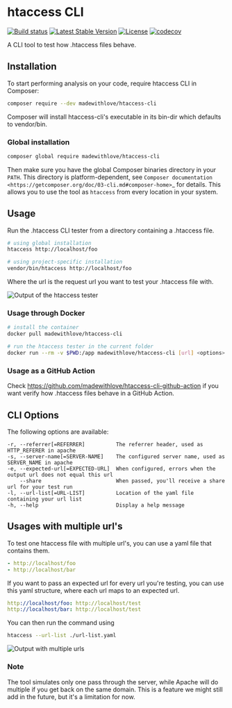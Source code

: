 # htaccess CLI

[![Build status](https://github.com/madewithlove/htaccess-cli/workflows/Continious%20Integration/badge.svg)](https://github.com/madewithlove/htaccess-cli/actions?query=branch%3Amaster)
[![Latest Stable Version](https://poser.pugx.org/madewithlove/htaccess-cli/version)](https://packagist.org/packages/madewithlove/htaccess-cli)
[![License](https://poser.pugx.org/madewithlove/htaccess-cli/license)](https://packagist.org/packages/madewithlove/htaccess-cli)
[![codecov](https://codecov.io/gh/madewithlove/htaccess-cli/branch/master/graph/badge.svg)](https://codecov.io/gh/madewithlove/htaccess-cli)

A CLI tool to test how .htaccess files behave.

## Installation

To start performing analysis on your code, require htaccess CLI in Composer:

```bash
composer require --dev madewithlove/htaccess-cli
```

Composer will install htaccess-cli's executable in its bin-dir which defaults to vendor/bin.

### Global installation

```bash
composer global require madewithlove/htaccess-cli
```

Then make sure you have the global Composer binaries directory in your ``PATH``. This directory is platform-dependent, see `Composer documentation <https://getcomposer.org/doc/03-cli.md#composer-home>`_ for details.
This allows you to use the tool as `htaccess` from every location in your system.

## Usage

Run the .htaccess CLI tester from a directory containing a .htaccess file.

```bash
# using global installation
htaccess http://localhost/foo

# using project-specific installation
vendor/bin/htaccess http://localhost/foo
```

Where the url is the request url you want to test your .htaccess file with.

![Output of the htaccess tester](https://user-images.githubusercontent.com/1398405/70325684-d8072600-1832-11ea-99f2-3182c0ac3906.png)

### Usage through Docker

```bash
# install the container
docker pull madewithlove/htaccess-cli

# run the htaccess tester in the current folder
docker run --rm -v $PWD:/app madewithlove/htaccess-cli [url] <options>
```

### Usage as a GitHub Action

Check https://github.com/madewithlove/htaccess-cli-github-action if you want verify how .htaccess files behave in a GitHub Action.

## CLI Options

The following options are available:

```
-r, --referrer[=REFERRER]          The referrer header, used as HTTP_REFERER in apache
-s, --server-name[=SERVER-NAME]    The configured server name, used as SERVER_NAME in apache
-e, --expected-url[=EXPECTED-URL]  When configured, errors when the output url does not equal this url
    --share                        When passed, you'll receive a share url for your test run
-l, --url-list[=URL-LIST]          Location of the yaml file containing your url list
-h, --help                         Display a help message
```

## Usages with multiple url's

To test one htaccess file with multiple url's, you can use a yaml file that contains them.

```yaml
- http://localhost/foo
- http://localhost/bar
```

If you want to pass an expected url for every url you're testing, you can use this yaml structure, where each url maps to an expected url.

```yaml
http://localhost/foo: http://localhost/test
http://localhost/bar: http://localhost/test
```

You can then run the command using

```bash
htaccess --url-list ./url-list.yaml
```

![Output with multiple urls](https://user-images.githubusercontent.com/1398405/72885990-45024c80-3d09-11ea-8c32-da6e490fd51d.png)

### Note

The tool simulates only one pass through the server, while Apache will do multiple if you get back
on the same domain. This is a feature we might still add in the future, but it's a limitation for now.
